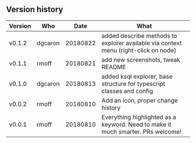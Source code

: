 ## Version history

Version | Who | Date | What
-|-|-|-
v0.1.2 | dgcaron | 20180822 | added describe methods to explorer available via context menu (right-click on node)
v0.1.1 | rmoff | 20180821 | add new screenshots, tweak README
v0.1.0 | dgcaron | 20180813 | added ksql explorer, base structure for typescript classes and config
v0.0.2 | rmoff | 20180810 | Add an icon, proper change history
v0.0.1 | rmoff | 20180810 | Everything highlighted as a keyword. Need to make it much smarter. PRs welcome!
